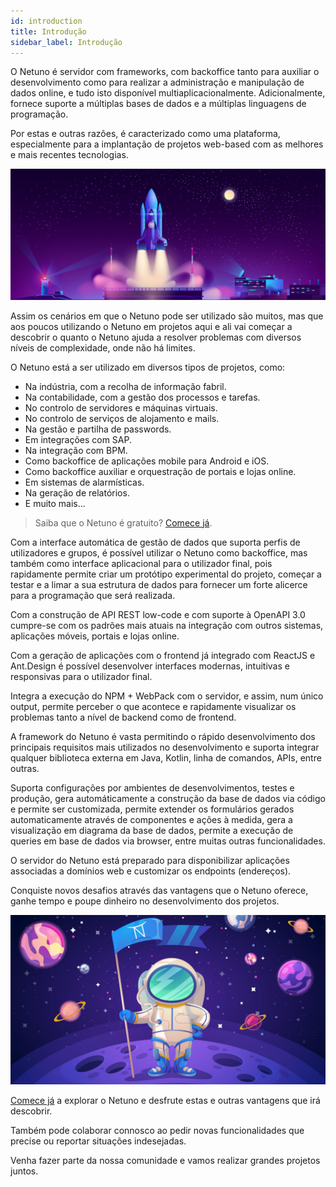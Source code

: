 ```yaml
---
id: introduction
title: Introdução
sidebar_label: Introdução
---
```


O Netuno é servidor com frameworks, com backoffice tanto para auxiliar o desenvolvimento como para realizar a administração e manipulação de dados online, e tudo isto disponível multiaplicacionalmente. Adicionalmente, fornece suporte a múltiplas bases de dados e a múltiplas linguagens de programação.

Por estas e outras razões, é caracterizado como uma plataforma, especialmente para a implantação de projetos web-based com as melhores e mais recentes tecnologias.

![Netuno é a plataforma de lançamento de projetos Web](/docs/assets/business/introduction.jpg "Netuno é a plataforma de lançamento de projetos Web.")

Assim os cenários em que o Netuno pode ser utilizado são muitos, mas que aos poucos utilizando o Netuno em projetos aqui e ali vai começar a descobrir o quanto o Netuno ajuda a resolver problemas com diversos níveis de complexidade, onde não há limites.

O Netuno está a ser utilizado em diversos tipos de projetos, como:

- Na indústria, com a recolha de informação fabril.
- Na contabilidade, com a gestão dos processos e tarefas.
- No controlo de servidores e máquinas virtuais.
- No controlo de serviços de alojamento e mails.
- Na gestão e partilha de passwords.
- Em integrações com SAP.
- Na integração com BPM.
- Como backoffice de aplicações mobile para Android e iOS.
- Como backoffice auxiliar e orquestração de portais e lojas online.
- Em sistemas de alarmísticas.
- Na geração de relatórios.
- E muito mais...

> Saiba que o Netuno é gratuito? [Comece já](../installation).

Com a interface automática de gestão de dados que suporta perfis de utilizadores e grupos, é possível utilizar o Netuno como backoffice, mas também como interface aplicacional para o utilizador final, pois rapidamente permite criar um protótipo experimental do projeto, começar a testar e a limar a sua estrutura de dados para fornecer um forte alicerce para a programação que será realizada.

Com a construção de API REST low-code e com suporte à OpenAPI 3.0 cumpre-se com os padrões mais atuais na integração com outros sistemas, aplicações móveis, portais e lojas online.

Com a geração de aplicações com o frontend já integrado com ReactJS e Ant.Design é possível desenvolver interfaces modernas, intuitivas e responsivas para o utilizador final.

Integra a execução do NPM + WebPack com o servidor, e assim, num único output, permite perceber o que acontece e rapidamente visualizar os problemas tanto a nível de backend como de frontend.

A framework do Netuno é vasta permitindo o rápido desenvolvimento dos principais requisitos mais utilizados no desenvolvimento e suporta integrar qualquer biblioteca externa em Java, Kotlin, linha de comandos, APIs, entre outras.

Suporta configurações por ambientes de desenvolvimentos, testes e produção, gera automáticamente a construção da base de dados via código e permite ser customizada, permite extender os formulários gerados automaticamente através de componentes e ações à medida, gera a visualização em diagrama da base de dados, permite a execução de queries em base de dados via browser, entre muitas outras funcionalidades.

O servidor do Netuno está preparado para disponibilizar aplicações associadas a domínios web e customizar os endpoints (endereços).

Conquiste novos desafios através das vantagens que o Netuno oferece, ganhe tempo e poupe dinheiro no desenvolvimento dos projetos.

![Netuno é a plataforma de lançamento de projetos Web](/docs/assets/business/introduction-conquest.jpg "Netuno é a plataforma de lançamento de projetos Web.")

[Comece já](../installation) a explorar o Netuno e desfrute estas e outras vantagens que irá descobrir.

Também pode colaborar connosco ao pedir novas funcionalidades que precise ou reportar situações indesejadas.

Venha fazer parte da nossa comunidade e vamos realizar grandes projetos juntos.
